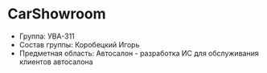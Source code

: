 # CarShowroom
- Группа: УВА-311
- Состав группы: Коробецкий Игорь
- Предметная область: Автосалон - разработка ИС для обслуживания клиентов автосалона
